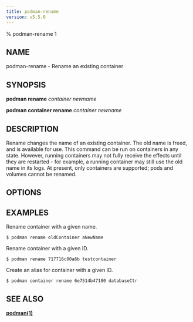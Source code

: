 ```yaml
---
title: podman-rename
version: v5.5.0
---
```


% podman-rename 1

## NAME
podman\-rename - Rename an existing container

## SYNOPSIS
**podman rename** *container* *newname*

**podman container rename** *container* *newname*

## DESCRIPTION
Rename changes the name of an existing container.
The old name is freed, and is available for use.
This command can be run on containers in any state.
However, running containers may not fully receive the effects until they are restarted - for example, a running container may still use the old name in its logs.
At present, only containers are supported; pods and volumes cannot be renamed.

## OPTIONS

## EXAMPLES

Rename container with a given name.
```
$ podman rename oldContainer aNewName
```

Rename container with a given ID.
```
$ podman rename 717716c00a6b testcontainer
```

Create an alias for container with a given ID.
```
$ podman container rename 6e7514b47180 databaseCtr
```

## SEE ALSO
**[podman(1)](podman.1.md)**
